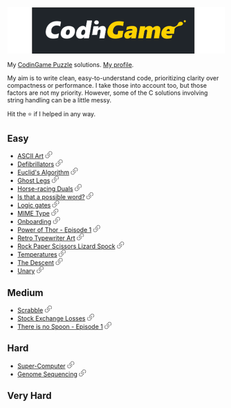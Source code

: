 ![codingame-logo](logo.svg)

My [CodinGame Puzzle](https://www.codingame.com/training) solutions. [My profile](https://www.codingame.com/profile/297979d98289809c8b38c1b396903a6a4266815).

My aim is to write clean, easy-to-understand code, prioritizing clarity over compactness or performance. I take those into account too, but those factors are not my priority. However, some of the C solutions involving string handling can be a little messy.

Hit the ⭐ if I helped in any way.

## Easy
- [ASCII Art](./1-Easy/ASCII%20Art/) [![url](./url.png)](https://www.codingame.com/ide/puzzle/ascii-art)
- [Defibrillators](./1-Easy/Defibrillators/) [![url](./url.png)](https://www.codingame.com/ide/puzzle/defibrillators)
- [Euclid's Algorithm](./1-Easy/Euclid's%20Algorithm/) [![url](./url.png)](https://www.codingame.com/ide/puzzle/euclids-algorithm)
- [Ghost Legs](./1-Easy/Ghost%20Legs/) [![url](./url.png)](https://www.codingame.com/ide/puzzle/ghost-legs)
- [Horse-racing Duals](./1-Easy/Horse-racing%20Duals/) [![url](./url.png)](https://www.codingame.com/ide/puzzle/horse-racing-duals)
- [Is that a possible word?](./1-Easy/Is%20that%20a%20possible%20word/) [![url](./url.png)](https://www.codingame.com/ide/puzzle/is-that-a-possible-word)
- [Logic gates](./1-Easy/Logic%20gates/) [![url](./url.png)](https://www.codingame.com/ide/puzzle/logic-gates)
- [MIME Type](./1-Easy/MIME%20Type/) [![url](./url.png)](https://www.codingame.com/ide/puzzle/mime-type)
- [Onboarding](./1-Easy/Onboarding/) [![url](./url.png)](https://www.codingame.com/ide/puzzle/onboarding)
- [Power of Thor - Episode 1](./1-Easy/Power%20of%20Thor%20-%20Episode%201/) [![url](./url.png)](https://www.codingame.com/ide/puzzle/power-of-thor-episode-1)
- [Retro Typewriter Art](./1-Easy/Retro%20Typewriter%20Art/) [![url](./url.png)](https://www.codingame.com/ide/puzzle/retro-typewriter-art)
- [Rock Paper Scissors Lizard Spock](./1-Easy/Rock%20Paper%20Scissors%20Lizard%20Spock/) [![url](./url.png)](https://www.codingame.com/ide/puzzle/rock-paper-scissors-lizard-spock)
- [Temperatures](./1-Easy/Temperatures/) [![url](./url.png)](https://www.codingame.com/ide/puzzle/temperatures)
- [The Descent](./1-Easy/The%20Descent/) [![url](./url.png)](https://www.codingame.com/ide/puzzle/the-descent)
- [Unary](./1-Easy/Unary/) [![url](./url.png)](https://www.codingame.com/ide/puzzle/unary)

## Medium
- [Scrabble](./2-Medium/Scrabble/) [![url](./url.png)](https://www.codingame.com/ide/puzzle/scrabble)
- [Stock Exchange Losses](./2-Medium/Stock%20Exchange%20Losses/) [![url](./url.png)](https://www.codingame.com/ide/puzzle/stock-exchange-losses)
- [There is no Spoon - Episode 1](./2-Medium/There%20is%20no%20Spoon%20-%20Episode%201/) [![url](./url.png)](https://www.codingame.com/ide/puzzle/there-is-no-spoon-episode-1)

## Hard
- [Super-Computer](./3-Hard/Super%20Computer/) [![url](./url.png)](https://www.codingame.com/ide/puzzle/super-computer)
- [Genome Sequencing](./3-Hard/Genome%20Sequencing/) [![url](./url.png)](https://www.codingame.com/ide/puzzle/genome-sequencing)

## Very Hard
